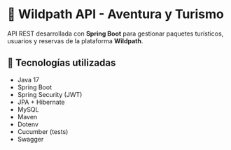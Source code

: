 # 🌄 Wildpath API - Aventura y Turismo

API REST desarrollada con **Spring Boot** para gestionar paquetes turísticos, usuarios y reservas de la plataforma **Wildpath**.

## 🚀 Tecnologías utilizadas

- Java 17
- Spring Boot
- Spring Security (JWT)
- JPA + Hibernate
- MySQL
- Maven
- Dotenv
- Cucumber (tests)
- Swagger 
